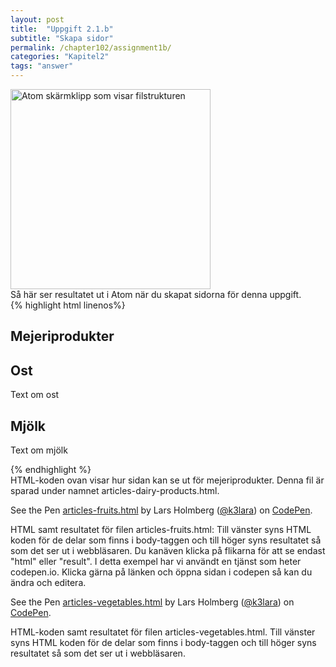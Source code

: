 ```yaml
---
layout: post
title:  "Uppgift 2.1.b"
subtitle: "Skapa sidor"
permalink: /chapter102/assignment1b/
categories: "Kapitel2"
tags: "answer"
---
```

<img src="{{ site.url | append:site.baseurl}}/assets/images/chapter2-assignment1b.PNG" alt="Atom skärmklipp som visar filstrukturen" style="width:  20rem;"/>
<figcaption>Så här ser resultatet ut i Atom när du skapat sidorna för denna uppgift.</figcaption>
{% highlight html linenos%}
<!DOCTYPE html>
<html lang="sv">
  <head>
    <title>Mejeriprodukter</title>
    <meta charset="utf-8">
  </head>
  <body>
    <section>
      <h1>Mejeriprodukter</h1>
      <article>
        <h2>Ost</h2>
        <p>Text om ost</p>
      </article>
      <article>
        <h2>Mjölk</h2 >
        <p>Text om mjölk</p>
      </article>
    </section>
  </body>
</html>
{% endhighlight %}
<figcaption>HTML-koden ovan visar hur sidan kan se ut för mejeriprodukter. Denna fil är sparad under namnet articles-dairy-products.html.</figcaption>

<p data-height="330" data-theme-id="light" data-slug-hash="qryvON" data-default-tab="html,result" data-user="k3lara" data-embed-version="2" data-pen-title="articles-fruits.html" class="codepen">See the Pen <a href="https://codepen.io/k3lara/pen/qryvON/">articles-fruits.html</a> by Lars Holmberg (<a href="http://codepen.io/k3lara">@k3lara</a>) on <a href="http://codepen.io">CodePen</a>.</p>
<script async src="https://production-assets.codepen.io/assets/embed/ei.js"></script>
<figcaption>HTML samt resultatet för filen articles-fruits.html: Till vänster syns HTML koden för de delar som finns i body-taggen och till höger syns resultatet så som det ser ut i webbläsaren. Du kanäven klicka på flikarna för att se endast "html" eller "result". I detta exempel har vi användt en tjänst som heter codepen.io. Klicka gärna på länken och öppna sidan i codepen så kan du ändra och editera.</figcaption>
<p data-height="341" data-theme-id="light" data-slug-hash="ryrPog" data-default-tab="html,result" data-user="k3lara" data-embed-version="2" data-pen-title="articles-vegetables.html" class="codepen">See the Pen <a href="https://codepen.io/k3lara/pen/ryrPog/">articles-vegetables.html</a> by Lars Holmberg (<a href="http://codepen.io/k3lara">@k3lara</a>) on <a href="http://codepen.io">CodePen</a>.</p>
<script async src="https://production-assets.codepen.io/assets/embed/ei.js"></script>
<figcaption>HTML-koden samt resultatet för filen articles-vegetables.html. Till vänster syns HTML koden för de delar som finns i body-taggen och till höger syns resultatet så som det ser ut i webbläsaren.</figcaption>
